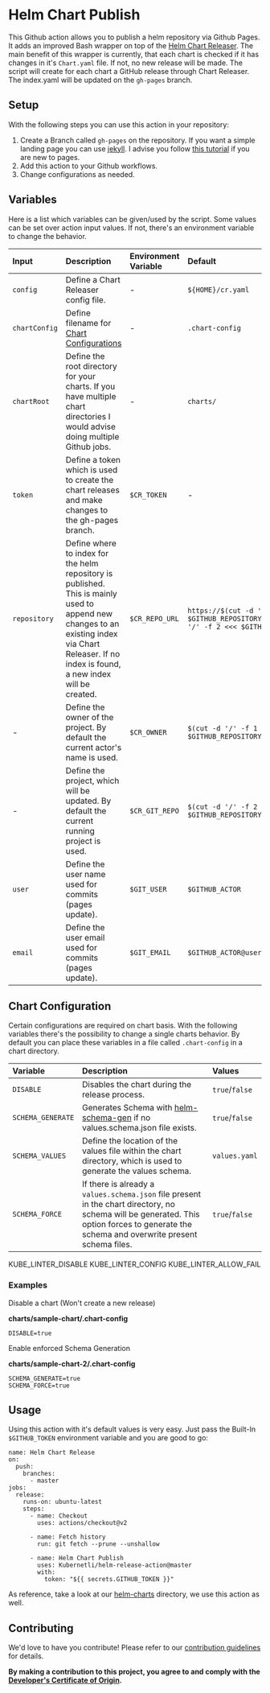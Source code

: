 # Helm Chart Publish

This Github action allows you to publish a helm repository via Github Pages. It adds an improved Bash wrapper on top of the [Helm Chart Releaser](https://github.com/helm/chart-releaser-action). The main benefit of this wrapper  is currently, that each chart is checked if it has changes in it's `Chart.yaml` file. If not, no new release will be made. The script will create for each chart a GitHub release through Chart Releaser. The index.yaml will be updated on the `gh-pages` branch.


## Setup

With the following steps you can use this action in your repository:

  1. Create a Branch called `gh-pages` on the repository. If you want  a simple landing page you can use [jekyll](https://jekyllrb.com/docs/pages/). I advise you follow [this tutorial](https://pages.github.com/) if you are new to pages.
  2. Add this action to  your Github workflows.
  3. Change configurations as needed.

## Variables

Here is a list which variables can be given/used by the script. Some values can be set over action input values. If not, there's an environment variable to change the behavior.

| Input | Description | Environment Variable | Default |
| :---- | :---------- | :------------------- | :------ |
| `config` | Define a Chart Releaser config  file. | - | `${HOME}/cr.yaml` |
| `chartConfig` | Define filename for [Chart Configurations](#chart-configuration) | - | `.chart-config` |
| `chartRoot` | Define the root  directory for your charts. If you have multiple chart directories I would advise doing multiple Github jobs. | - | `charts/` |
| `token` | Define a token which is used to create the chart releases and make changes to the gh-pages branch. | `$CR_TOKEN` | - |
| `repository` | Define where to index for the helm repository is published. This is mainly used to append new changes to an existing index via Chart Releaser. If no index is found, a new index will be created. | `$CR_REPO_URL` | `https://$(cut -d '/' -f 1 <<< $GITHUB_REPOSITORY).github.io/$(cut -d '/' -f 2 <<< $GITHUB_REPOSITORY)/` |
| - | Define the owner of the project. By default the current actor's name is used. | `$CR_OWNER` | `$(cut -d '/' -f 1 <<< $GITHUB_REPOSITORY)` |
| - | Define the project, which will be updated. By default the current running project is used.  | `$CR_GIT_REPO` | `$(cut -d '/' -f 2 <<< $GITHUB_REPOSITORY)` |
| `user` | Define the user name used for commits (pages update). | `$GIT_USER` | `$GITHUB_ACTOR` |
| `email` | Define the user email used for commits (pages update). | `$GIT_EMAIL` | `$GITHUB_ACTOR@users.noreply.github.com` |

## Chart Configuration

Certain configurations are required on chart basis. With the following variables there's the possibility to change a single charts behavior. By default you can place these variables in a file called `.chart-config` in a chart directory.

| Variable | Description | Values |
| :------- | :---------- | :----- |
| `DISABLE` | Disables the chart during the release process. | `true`/`false` |
| `SCHEMA_GENERATE` | Generates Schema with [helm-schema-gen](https://github.com/karuppiah7890/helm-schema-gen) if no values.schema.json file exists. | `true`/`false` |
| `SCHEMA_VALUES` | Define the location of the values file within the chart directory, which is used to generate the values schema. | `values.yaml` |
| `SCHEMA_FORCE` | If there is already a `values.schema.json` file present in the chart directory, no schema will be generated. This option forces to generate the schema and overwrite present schema files. | `true`/`false` |


KUBE_LINTER_DISABLE
KUBE_LINTER_CONFIG
KUBE_LINTER_ALLOW_FAIL








### Examples

Disable a chart (Won't create a new release)

**charts/sample-chart/.chart-config**

```
DISABLE=true
```

Enable enforced Schema Generation

**charts/sample-chart-2/.chart-config**

```
SCHEMA_GENERATE=true
SCHEMA_FORCE=true
```

## Usage

Using this action with it's default values is very easy. Just pass the Built-In `$GITHUB_TOKEN` environment  variable and you are good to go:

```
name: Helm Chart Release
on:
  push:
    branches:
      - master
jobs:
  release:
    runs-on: ubuntu-latest
    steps:
      - name: Checkout
        uses: actions/checkout@v2

      - name: Fetch history
        run: git fetch --prune --unshallow

      - name: Helm Chart Publish
        uses: Kubernetli/helm-release-action@master
        with:
          token: "${{ secrets.GITHUB_TOKEN }}"
```

As reference, take a look at our [helm-charts](https://github.com/Kubernetli/helm-charts)  directory, we use this action as well.

## Contributing

We'd love to have you contribute! Please refer to our [contribution guidelines](CONTRIBUTING.md) for details.

**By making a contribution to this project, you agree to and comply with the
[Developer's Certificate of Origin](https://developercertificate.org/).**
